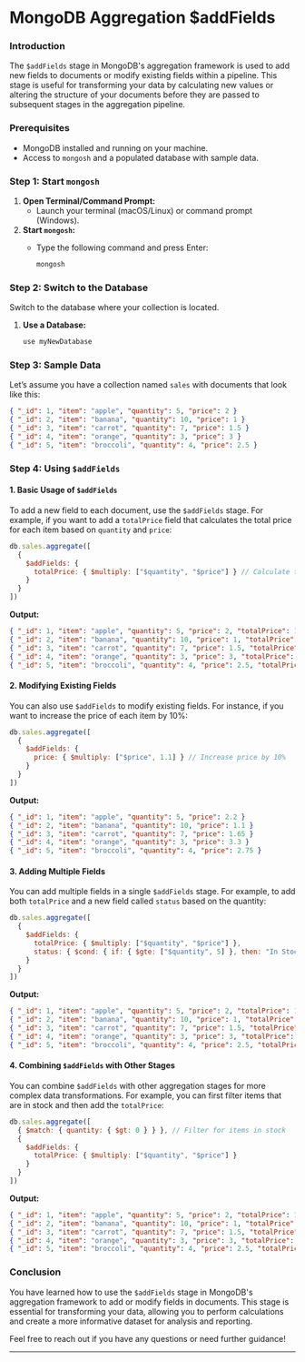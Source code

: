 # MongoDB Aggregation $addFields

### Introduction

The `$addFields` stage in MongoDB's aggregation framework is used to add new fields to documents or modify existing fields within a pipeline. This stage is useful for transforming your data by calculating new values or altering the structure of your documents before they are passed to subsequent stages in the aggregation pipeline.

### Prerequisites

* MongoDB installed and running on your machine.
* Access to `mongosh` and a populated database with sample data.

### Step 1: Start `mongosh`

1. **Open Terminal/Command Prompt:**
   * Launch your terminal (macOS/Linux) or command prompt (Windows).
2. **Start `mongosh`:**
   *   Type the following command and press Enter:

       ```bash
       mongosh
       ```

### Step 2: Switch to the Database

Switch to the database where your collection is located.

1.  **Use a Database:**

    ```javascript
    use myNewDatabase
    ```

### Step 3: Sample Data

Let’s assume you have a collection named `sales` with documents that look like this:

```json
{ "_id": 1, "item": "apple", "quantity": 5, "price": 2 }
{ "_id": 2, "item": "banana", "quantity": 10, "price": 1 }
{ "_id": 3, "item": "carrot", "quantity": 7, "price": 1.5 }
{ "_id": 4, "item": "orange", "quantity": 3, "price": 3 }
{ "_id": 5, "item": "broccoli", "quantity": 4, "price": 2.5 }
```

### Step 4: Using `$addFields`

#### 1. Basic Usage of `$addFields`

To add a new field to each document, use the `$addFields` stage. For example, if you want to add a `totalPrice` field that calculates the total price for each item based on `quantity` and `price`:

```javascript
db.sales.aggregate([
  {
    $addFields: {
      totalPrice: { $multiply: ["$quantity", "$price"] } // Calculate totalPrice
    }
  }
])
```

**Output:**

```json
{ "_id": 1, "item": "apple", "quantity": 5, "price": 2, "totalPrice": 10 }
{ "_id": 2, "item": "banana", "quantity": 10, "price": 1, "totalPrice": 10 }
{ "_id": 3, "item": "carrot", "quantity": 7, "price": 1.5, "totalPrice": 10.5 }
{ "_id": 4, "item": "orange", "quantity": 3, "price": 3, "totalPrice": 9 }
{ "_id": 5, "item": "broccoli", "quantity": 4, "price": 2.5, "totalPrice": 10 }
```

#### 2. Modifying Existing Fields

You can also use `$addFields` to modify existing fields. For instance, if you want to increase the price of each item by 10%:

```javascript
db.sales.aggregate([
  {
    $addFields: {
      price: { $multiply: ["$price", 1.1] } // Increase price by 10%
    }
  }
])
```

**Output:**

```json
{ "_id": 1, "item": "apple", "quantity": 5, "price": 2.2 }
{ "_id": 2, "item": "banana", "quantity": 10, "price": 1.1 }
{ "_id": 3, "item": "carrot", "quantity": 7, "price": 1.65 }
{ "_id": 4, "item": "orange", "quantity": 3, "price": 3.3 }
{ "_id": 5, "item": "broccoli", "quantity": 4, "price": 2.75 }
```

#### 3. Adding Multiple Fields

You can add multiple fields in a single `$addFields` stage. For example, to add both `totalPrice` and a new field called `status` based on the quantity:

```javascript
db.sales.aggregate([
  {
    $addFields: {
      totalPrice: { $multiply: ["$quantity", "$price"] },
      status: { $cond: { if: { $gte: ["$quantity", 5] }, then: "In Stock", else: "Low Stock" } }
    }
  }
])
```

**Output:**

```json
{ "_id": 1, "item": "apple", "quantity": 5, "price": 2, "totalPrice": 10, "status": "In Stock" }
{ "_id": 2, "item": "banana", "quantity": 10, "price": 1, "totalPrice": 10, "status": "In Stock" }
{ "_id": 3, "item": "carrot", "quantity": 7, "price": 1.5, "totalPrice": 10.5, "status": "In Stock" }
{ "_id": 4, "item": "orange", "quantity": 3, "price": 3, "totalPrice": 9, "status": "Low Stock" }
{ "_id": 5, "item": "broccoli", "quantity": 4, "price": 2.5, "totalPrice": 10, "status": "Low Stock" }
```

#### 4. Combining `$addFields` with Other Stages

You can combine `$addFields` with other aggregation stages for more complex data transformations. For example, you can first filter items that are in stock and then add the `totalPrice`:

```javascript
db.sales.aggregate([
  { $match: { quantity: { $gt: 0 } } }, // Filter for items in stock
  {
    $addFields: {
      totalPrice: { $multiply: ["$quantity", "$price"] }
    }
  }
])
```

**Output:**

```json
{ "_id": 1, "item": "apple", "quantity": 5, "price": 2, "totalPrice": 10 }
{ "_id": 2, "item": "banana", "quantity": 10, "price": 1, "totalPrice": 10 }
{ "_id": 3, "item": "carrot", "quantity": 7, "price": 1.5, "totalPrice": 10.5 }
{ "_id": 4, "item": "orange", "quantity": 3, "price": 3, "totalPrice": 9 }
{ "_id": 5, "item": "broccoli", "quantity": 4, "price": 2.5, "totalPrice": 10 }
```

### Conclusion

You have learned how to use the `$addFields` stage in MongoDB's aggregation framework to add or modify fields in documents. This stage is essential for transforming your data, allowing you to perform calculations and create a more informative dataset for analysis and reporting.

Feel free to reach out if you have any questions or need further guidance!

***

